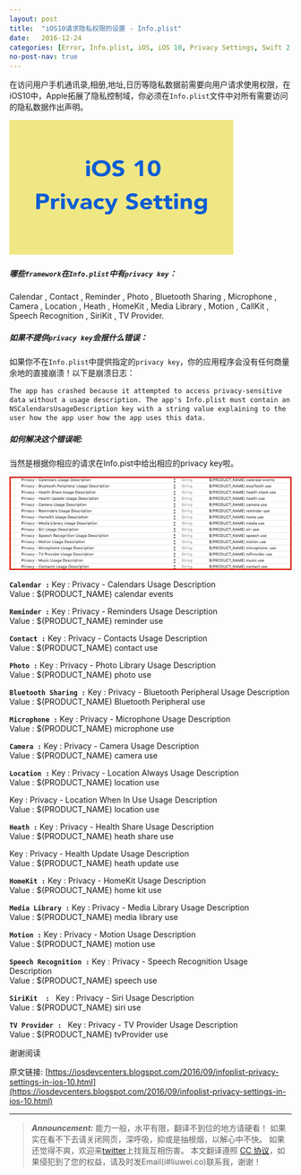 ```yaml
---
layout: post
title:  "iOS10请求隐私权限的设置 - Info.plist"
date:   2016-12-24
categories: [Error, Info.plist, iOS, iOS 10, Privacy Settings, Swift 2.3, Swift 3.0, Xcode 8.0]
no-post-nav: true
---
```


在访问用户手机通讯录,相册,地址,日历等隐私数据前需要向用户请求使用权限，在iOS10中，Apple拓展了隐私控制域，你必须在`Info.plist`文件中对所有需要访问的隐私数据作出声明。

![Image](/assets/images/20161224/ios10.png)

##### 哪些`framework`在`Info.plist`中有`privacy key`：

Calendar , Contact , Reminder , Photo , Bluetooth Sharing , Microphone , Camera , Location , Heath , HomeKit , Media Library , Motion , CallKit , Speech Recognition , SiriKit , TV Provider.

##### 如果不提供`privacy key`会报什么错误：

如果你不在`Info.plist`中提供指定的`privacy key`，你的应用程序会没有任何商量余地的直接崩溃！以下是崩溃日志：

```
The app has crashed because it attempted to access privacy-sensitive data without a usage description. The app's Info.plist must contain an NSCalendarsUsageDescription key with a string value explaining to the user how the app user how the app uses this data.
```

##### 如何解决这个错误呢:

当然是根据你相应的请求在Info.pist中给出相应的privacy key啦。

![Image](/assets/images/20161224/privacykeys.png)

**`Calendar :`**
Key      :  Privacy - Calendars Usage Description    
Value  :  $(PRODUCT_NAME) calendar events

**`Reminder :`**
Key      :   Privacy - Reminders Usage Description    
Value  :   $(PRODUCT_NAME) reminder use

**`Contact :`**
Key       :   Privacy - Contacts Usage Description     
Value    :  $(PRODUCT_NAME) contact use

**`Photo :`**
Key       :  Privacy - Photo Library Usage Description    
Value   :  $(PRODUCT_NAME) photo use

**`Bluetooth Sharing :`**
Key       :  Privacy - Bluetooth Peripheral Usage Description     
Value   :  $(PRODUCT_NAME) Bluetooth Peripheral use

**`Microphone :`**
Key        :  Privacy - Microphone Usage Description    
Value    :  $(PRODUCT_NAME) microphone use

**`Camera :`**
Key       :  Privacy - Camera Usage Description   
Value   :  $(PRODUCT_NAME) camera use

**`Location :`**
Key      :  Privacy - Location Always Usage Description   
Value  :  $(PRODUCT_NAME) location use

Key       :  Privacy - Location When In Use Usage Description   
Value   :  $(PRODUCT_NAME) location use

**`Heath :`**
Key      :  Privacy - Health Share Usage Description   
Value  :  $(PRODUCT_NAME) heath share use

Key      :  Privacy - Health Update Usage Description   
Value  :  $(PRODUCT_NAME) heath update use

**`HomeKit :`**
Key      :  Privacy - HomeKit Usage Description   
Value  :  $(PRODUCT_NAME) home kit use

**`Media Library :`**
Key      :  Privacy - Media Library Usage Description   
Value  :  $(PRODUCT_NAME) media library use

**`Motion :`**
Key      :  Privacy - Motion Usage Description   
Value  :  $(PRODUCT_NAME) motion use

**`Speech Recognition :`**
Key      :  Privacy - Speech Recognition Usage Description   
Value  :  $(PRODUCT_NAME) speech use

**`SiriKit  : `**
Key      :  Privacy - Siri Usage Description  
Value  :  $(PRODUCT_NAME) siri use

**`TV Provider : `**
Key      :  Privacy - TV Provider Usage Description   
Value  :  $(PRODUCT_NAME) tvProvider use

谢谢阅读

原文链接: [https://iosdevcenters.blogspot.com/2016/09/infoplist-privacy-settings-in-ios-10.html](https://iosdevcenters.blogspot.com/2016/09/infoplist-privacy-settings-in-ios-10.html)

---
> ***Announcement:***
> 能力一般，水平有限，翻译不到位的地方请硬看！
> 如果实在看不下去请关闭网页，深呼吸，抑或是抽根烟，以解心中不快。
> 如果还觉得不爽，欢迎来[twitter](https://twitter.com/AwesomeEpisode)上找我互相伤害。
> 本文翻译遵照 [CC 协议](https://zh.wikipedia.org/wiki/Wikipedia:CC)，如果侵犯到了您的权益，请及时发Email(i#liuwei.co)联系我，谢谢！









